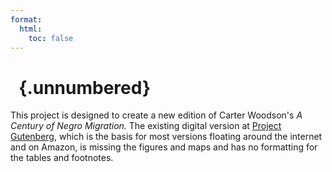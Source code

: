 ```yaml
---
format:
  html:
    toc: false
---
```


# &nbsp; {.unnumbered}

This project is designed to create a new edition of Carter Woodson's <em>A Century of Negro Migration.</em> The existing digital version at [Project Gutenberg](https://www.gutenberg.org/ebooks/10968), which is the basis for most versions floating around the internet and on Amazon, is missing the figures and maps and has no formatting for the tables and footnotes. 